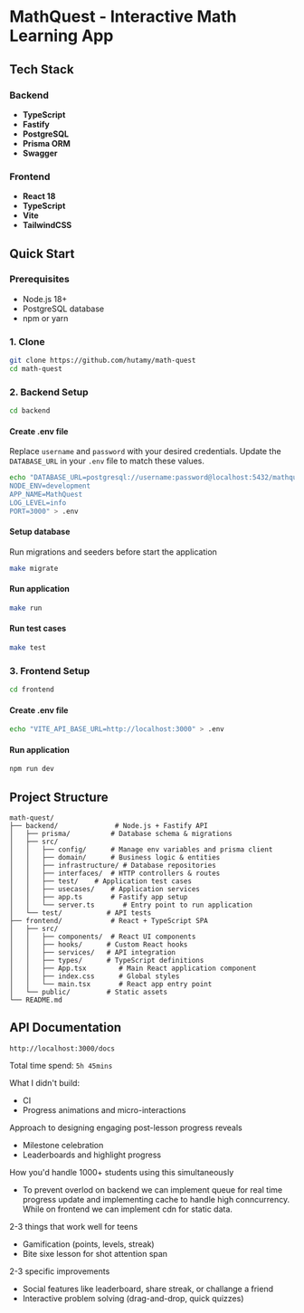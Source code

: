 # MathQuest - Interactive Math Learning App

## Tech Stack

### Backend

- **TypeScript**
- **Fastify**
- **PostgreSQL**
- **Prisma ORM**
- **Swagger**

### Frontend

- **React 18**
- **TypeScript**
- **Vite**
- **TailwindCSS**

## Quick Start

### Prerequisites

- Node.js 18+
- PostgreSQL database
- npm or yarn

### 1. Clone

```bash
git clone https://github.com/hutamy/math-quest
cd math-quest
```

### 2. Backend Setup

```bash
cd backend
```

#### Create .env file

Replace `username` and `password` with your desired credentials. Update the `DATABASE_URL` in your `.env` file to match these values.

```bash
echo "DATABASE_URL=postgresql://username:password@localhost:5432/mathquest?schema=public
NODE_ENV=development
APP_NAME=MathQuest
LOG_LEVEL=info
PORT=3000" > .env
```

#### Setup database

Run migrations and seeders before start the application

```bash
make migrate
```

#### Run application

```bash
make run
```

#### Run test cases

```bash
make test
```

### 3. Frontend Setup

```bash
cd frontend
```

#### Create .env file

```bash
echo "VITE_API_BASE_URL=http://localhost:3000" > .env
```

#### Run application

```bash
npm run dev
```

## Project Structure

```
math-quest/
├── backend/              # Node.js + Fastify API
│   ├── prisma/          # Database schema & migrations
│   ├── src/
│   │   ├── config/      # Manage env variables and prisma client
│   │   ├── domain/      # Business logic & entities
│   │   ├── infrastructure/ # Database repositories
│   │   ├── interfaces/  # HTTP controllers & routes
│   │   ├── test/    # Application test cases
│   │   ├── usecases/    # Application services
│   │   ├── app.ts       # Fastify app setup
│   │   └── server.ts       # Entry point to run application
│   └── test/           # API tests
├── frontend/            # React + TypeScript SPA
│   ├── src/
│   │   ├── components/  # React UI components
│   │   ├── hooks/      # Custom React hooks
│   │   ├── services/   # API integration
│   │   ├── types/      # TypeScript definitions
│   │   ├── App.tsx        # Main React application component
│   │   ├── index.css      # Global styles
│   │   └── main.tsx       # React app entry point
│   └── public/         # Static assets
└── README.md
```

## API Documentation

```
http://localhost:3000/docs
```

<!-- Todo -->

Total time spend: `5h 45mins`

What I didn't build:

- CI
- Progress animations and micro-interactions

Approach to designing engaging post-lesson progress reveals

- Milestone celebration
- Leaderboards and highlight progress

How you'd handle 1000+ students using this simultaneously

- To prevent overlod on backend we can implement queue for real time progress update and implementing cache to handle high conncurrency. While on frontend we can implement cdn for static data.

2-3 things that work well for teens

- Gamification (points, levels, streak)
- Bite sixe lesson for shot attention span

2-3 specific improvements

- Social features like leaderboard, share streak, or challange a friend
- Interactive problem solving (drag-and-drop, quick quizzes)
